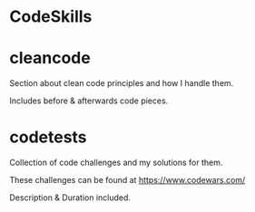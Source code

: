 # CodeSkills
# cleancode

Section about clean code principles and how I handle them. 

Includes before & afterwards code pieces.


# codetests

Collection of code challenges and my solutions for them.

These challenges can be found at https://www.codewars.com/

Description & Duration included.
